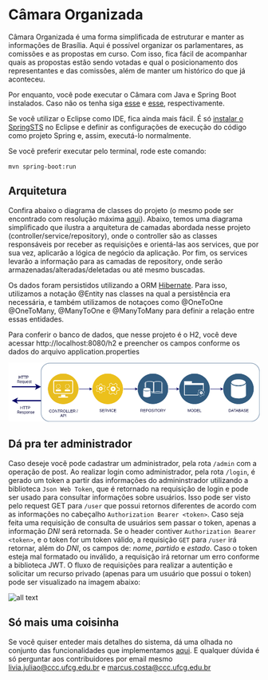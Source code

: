 # Câmara Organizada

Câmara Organizada é uma forma simplificada de estruturar e manter as informações de Brasília. Aqui é possível organizar os parlamentares, as comissões e as propostas em curso. Com isso, fica fácil de acompanhar quais as propostas estão sendo votadas e qual o posicionamento dos representantes e das comissões, além de manter um histórico do que já aconteceu.

Por enquanto, você pode executar o Câmara com Java e Spring Boot instalados. Caso não os tenha siga [esse](https://www.digitalocean.com/community/tutorials/como-instalar-o-java-com-apt-get-no-ubuntu-16-04-pt) e [esse](https://docs.spring.io/spring-boot/docs/current/reference/html/getting-started-installing-spring-boot.html), respectivamente.

Se você utilizar o Eclipse como IDE, fica ainda mais fácil. É só [instalar o SpringSTS](https://www.mkyong.com/spring/how-to-install-spring-ide-in-eclipse/) no Eclipse e definir as configurações de execução do código como projeto Spring e, assim, executá-lo normalmente. 

Se você preferir executar pelo terminal, rode este comando:
```
mvn spring-boot:run
```

## Arquitetura

Confira abaixo o diagrama de classes do projeto (o mesmo pode ser encontrado com resolução máxima [aqui](https://github.com/marcusvlc/camara-organizada/blob/master/DiagramImg.png)). Abaixo, temos uma diagrama simplificado que ilustra a arquitetura de camadas abordada nesse projeto (controller/service/repository), onde o controller são as classes responsáveis por receber as requisições e orientá-las aos services, que por sua vez, aplicarão a lógica de negócio da aplicação. Por fim, os services levarão a informação para as camadas de repository, onde serão armazenadas/alteradas/deletadas ou até mesmo buscadas.

Os dados foram persistidos utilizando a ORM [Hibernate](http://hibernate.org/). Para isso, utilizamos a notação @Entity nas classes na qual a persistência era necessária, e também utilizamos de notaçoes como @OneToOne @OneToMany, @ManyToOne e @ManyToMany para definir a relação entre essas entidades.

Para conferir o banco de dados, que nesse projeto é o H2, você deve acessar http://localhost:8080/h2 e preencher os campos conforme os dados do arquivo application.properties

![alt text](https://github.com/marcusvlc/camara-organizada/blob/auth/DACADiagram.png)

## Dá pra ter administrador 

Caso deseje você pode cadastrar um administrador, pela rota `/admin` com a operação de post. Ao realizar login como administrador, pela rota `/login`, é gerado um token a partir das informações do admininstrador utilizando a biblioteca `Json Web Token`, que é retornado na requisição de login e pode ser usado para consultar informações sobre usuários. Isso pode ser visto pelo request GET para `/user` que possui retornos diferentes de acordo com as informações no cabeçalho `Authorization Bearer <token>`. Caso seja feita uma requisição de consulta de usuários sem passar o token, apenas a informação _DNI_ será retornada. Se o header contiver `Authorization Bearer <token>`, e o token for um token válido, a requisição `GET` para `/user` irá retornar, além do _DNI_, os campos de: _nome_, _partido_ e _estado_. Caso o token esteja mal formatado ou inválido, a requisição irá retornar um erro conforme a biblioteca JWT. O fluxo de requisições para realizar a autentição e solicitar um recurso privado (apenas para um usuário que possui o token) pode ser visualizado na imagem abaixo:

![all text](https://static.imasters.com.br/wp-content/uploads/2018/07/03101342/USER.jpg)

## Só mais uma coisinha

Se você quiser enteder mais detalhes do sistema, dá uma olhada no conjunto das funcionalidades que implementamos [aqui](https://docs.google.com/document/d/e/2PACX-1vRMP1dmmr6DpXQECabYiR_pboa4P_XiXEywRX_wntWL0ego4KHlH25_Vsv0HB0_Io4nXn4lNI0eEaXU/pub). E qualquer dúvida é só perguntar aos contribuidores por email mesmo livia.juliao@ccc.ufcg.edu.br e marcus.costa@ccc.ufcg.edu.br
